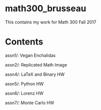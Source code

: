 # math300_brusseau
This contains my work for Math 300 Fall 2017

# Contents
assn1/: Vegan Enchalidas 

assn2/: Replicated Math Image

assn4/: LaTeX and Binary HW

assn5/: Python HW

assn6/: Lorenz HW

assn7/: Monte Carlo HW
